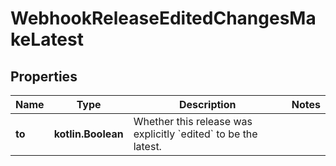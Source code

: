 
# WebhookReleaseEditedChangesMakeLatest

## Properties
Name | Type | Description | Notes
------------ | ------------- | ------------- | -------------
**to** | **kotlin.Boolean** | Whether this release was explicitly &#x60;edited&#x60; to be the latest. | 



